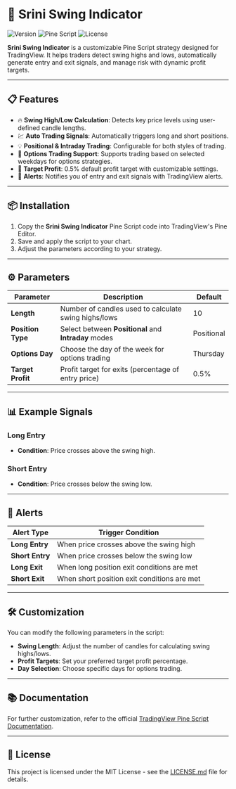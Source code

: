 # 🚀 Srini Swing Indicator

![Version](https://img.shields.io/badge/version-v1.0-blue.svg) ![Pine Script](https://img.shields.io/badge/TradingView-Pine%20Script-blue) ![License](https://img.shields.io/badge/license-MIT-green)

**Srini Swing Indicator** is a customizable Pine Script strategy designed for TradingView. It helps traders detect swing highs and lows, automatically generate entry and exit signals, and manage risk with dynamic profit targets.

---

## 📋 Features
- 🔥 **Swing High/Low Calculation**: Detects key price levels using user-defined candle lengths.
- 💹 **Auto Trading Signals**: Automatically triggers long and short positions.
- 💡 **Positional & Intraday Trading**: Configurable for both styles of trading.
- 📅 **Options Trading Support**: Supports trading based on selected weekdays for options strategies.
- 🎯 **Target Profit**: 0.5% default profit target with customizable settings.
- 🔔 **Alerts**: Notifies you of entry and exit signals with TradingView alerts.

---

## 📦 Installation

1. Copy the **Srini Swing Indicator** Pine Script code into TradingView's Pine Editor.
2. Save and apply the script to your chart.
3. Adjust the parameters according to your strategy.

---

## ⚙️ Parameters

| Parameter        | Description                                           | Default       |
|------------------|-------------------------------------------------------|---------------|
| **Length**       | Number of candles used to calculate swing highs/lows   | 10            |
| **Position Type**| Select between **Positional** and **Intraday** modes   | Positional    |
| **Options Day**  | Choose the day of the week for options trading         | Thursday      |
| **Target Profit**| Profit target for exits (percentage of entry price)    | 0.5%          |

---

## 📊 Example Signals

### Long Entry
- **Condition**: Price crosses above the swing high.
  
### Short Entry
- **Condition**: Price crosses below the swing low.

---

## 🔔 Alerts

| Alert Type       | Trigger Condition                                     |
|------------------|-------------------------------------------------------|
| **Long Entry**   | When price crosses above the swing high               |
| **Short Entry**  | When price crosses below the swing low                |
| **Long Exit**    | When long position exit conditions are met            |
| **Short Exit**   | When short position exit conditions are met           |

---

## 🛠️ Customization

You can modify the following parameters in the script:
- **Swing Length**: Adjust the number of candles for calculating swing highs/lows.
- **Profit Targets**: Set your preferred target profit percentage.
- **Day Selection**: Choose specific days for options trading.

---

## 📚 Documentation

For further customization, refer to the official [TradingView Pine Script Documentation](https://www.tradingview.com/pine-script-docs/en/v5/).

---

## 📝 License

This project is licensed under the MIT License - see the [LICENSE.md](LICENSE.md) file for details.
